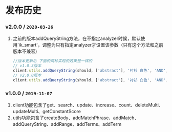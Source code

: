# 发布历史

### v2.0.0 / `2020-03-26`
1. 之前的版本addQueryString方法，在不指定analyzer时候，默认使用'ik_smart'，调整为只有指定analyzer才设置该参数（只有这个方法和之前版本不兼容)
    ```js
    //版本更新后 下面的两种实现的效果是一样的
    // v1.0.3版本
    client.utils.addQueryString(should, ['abstract'], '衬衫 白色', 'AND', 5);
    // v2.0.0版本
    client.utils.addQueryString(should, ['abstract'], '衬衫 白色', 'AND', 5, 'ik_smart');
    ```

### v1.0.0 / `2019-11-07`
1. client功能包含了get、search、update、increase、count、deleteMulti、updateMulti、getConstantScore
2. utils功能包含了createBody、addMatchPhrase、addMatch、addQueryString、addRange、addTerms、addTerm

